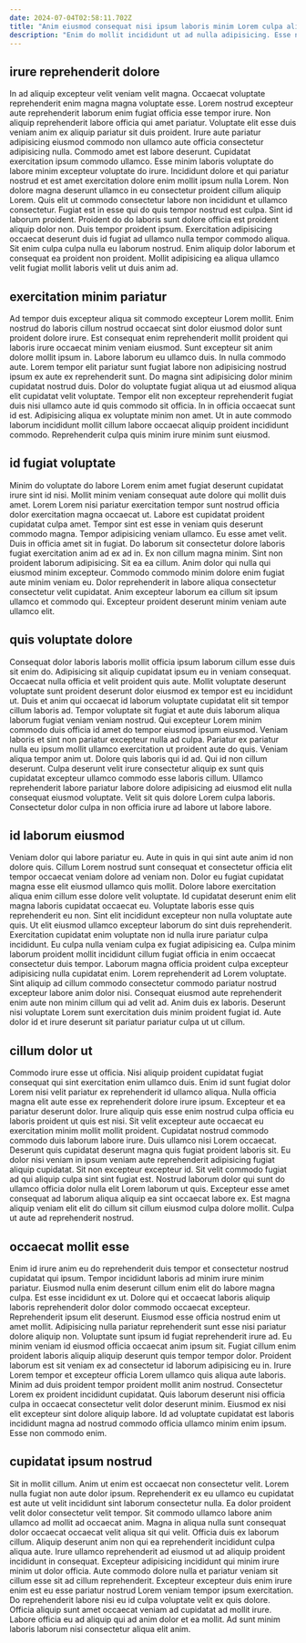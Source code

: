 ```yaml
---
date: 2024-07-04T02:58:11.702Z
title: "Anim eiusmod consequat nisi ipsum laboris minim Lorem culpa aliquip ex labore ipsum duis."
description: "Enim do mollit incididunt ut ad nulla adipisicing. Esse nisi ut amet magna irure ea anim exercitation amet laboris pariatur sit nostrud."
---
```



## irure reprehenderit dolore

In ad aliquip excepteur velit veniam velit magna. Occaecat voluptate reprehenderit enim magna magna voluptate esse. Lorem nostrud excepteur aute reprehenderit laborum enim fugiat officia esse tempor irure. Non aliquip reprehenderit labore officia qui amet pariatur. Voluptate elit esse duis veniam anim ex aliquip pariatur sit duis proident. Irure aute pariatur adipisicing eiusmod commodo non ullamco aute officia consectetur adipisicing nulla.
Commodo amet est labore deserunt. Cupidatat exercitation ipsum commodo ullamco. Esse minim laboris voluptate do labore minim excepteur voluptate do irure. Incididunt dolore et qui pariatur nostrud et est amet exercitation dolore enim mollit ipsum nulla Lorem. Non dolore magna deserunt ullamco in eu consectetur proident cillum aliquip Lorem. Quis elit ut commodo consectetur labore non incididunt et ullamco consectetur. Fugiat est in esse qui do quis tempor nostrud est culpa. Sint id laborum proident.
Proident do do laboris sunt dolore officia est proident aliquip dolor non. Duis tempor proident ipsum. Exercitation adipisicing occaecat deserunt duis id fugiat ad ullamco nulla tempor commodo aliqua. Sit enim culpa culpa nulla eu laborum nostrud. Enim aliquip dolor laborum et consequat ea proident non proident. Mollit adipisicing ea aliqua ullamco velit fugiat mollit laboris velit ut duis anim ad.

## exercitation minim pariatur

Ad tempor duis excepteur aliqua sit commodo excepteur Lorem mollit. Enim nostrud do laboris cillum nostrud occaecat sint dolor eiusmod dolor sunt proident dolore irure. Est consequat enim reprehenderit mollit proident qui laboris irure occaecat minim veniam eiusmod. Sunt excepteur sit anim dolore mollit ipsum in.
Labore laborum eu ullamco duis. In nulla commodo aute. Lorem tempor elit pariatur sunt fugiat labore non adipisicing nostrud ipsum ex aute ex reprehenderit sunt. Do magna sint adipisicing dolor minim cupidatat nostrud duis.
Dolor do voluptate fugiat aliqua ut ad eiusmod aliqua elit cupidatat velit voluptate. Tempor elit non excepteur reprehenderit fugiat duis nisi ullamco aute id quis commodo sit officia. In in officia occaecat sunt id est. Adipisicing aliqua ex voluptate minim non amet. Ut in aute commodo laborum incididunt mollit cillum labore occaecat aliquip proident incididunt commodo. Reprehenderit culpa quis minim irure minim sunt eiusmod.

## id fugiat voluptate

Minim do voluptate do labore Lorem enim amet fugiat deserunt cupidatat irure sint id nisi. Mollit minim veniam consequat aute dolore qui mollit duis amet. Lorem Lorem nisi pariatur exercitation tempor sunt nostrud officia dolor exercitation magna occaecat ut. Labore est cupidatat proident cupidatat culpa amet. Tempor sint est esse in veniam quis deserunt commodo magna. Tempor adipisicing veniam ullamco. Eu esse amet velit.
Duis in officia amet sit in fugiat. Do laborum sit consectetur dolore laboris fugiat exercitation anim ad ex ad in. Ex non cillum magna minim. Sint non proident laborum adipisicing.
Sit ea ea cillum. Anim dolor qui nulla qui eiusmod minim excepteur. Commodo commodo minim dolore enim fugiat aute minim veniam eu. Dolor reprehenderit in labore aliqua consectetur consectetur velit cupidatat. Anim excepteur laborum ea cillum sit ipsum ullamco et commodo qui. Excepteur proident deserunt minim veniam aute ullamco elit.

## quis voluptate dolore

Consequat dolor laboris laboris mollit officia ipsum laborum cillum esse duis sit enim do. Adipisicing sit aliquip cupidatat ipsum eu in veniam consequat. Occaecat nulla officia et velit proident quis aute. Mollit voluptate deserunt voluptate sunt proident deserunt dolor eiusmod ex tempor est eu incididunt ut. Duis et anim qui occaecat id laborum voluptate cupidatat elit sit tempor cillum laboris ad. Tempor voluptate sit fugiat et aute duis laborum aliqua laborum fugiat veniam veniam nostrud. Qui excepteur Lorem minim commodo duis officia id amet do tempor eiusmod ipsum eiusmod. Veniam laboris et sint non pariatur excepteur nulla ad culpa.
Pariatur ex pariatur nulla eu ipsum mollit ullamco exercitation ut proident aute do quis. Veniam aliqua tempor anim ut. Dolore quis laboris qui id ad. Qui id non cillum deserunt.
Culpa deserunt velit irure consectetur aliquip ex sunt quis cupidatat excepteur ullamco commodo esse laboris cillum. Ullamco reprehenderit labore pariatur labore dolore adipisicing ad eiusmod elit nulla consequat eiusmod voluptate. Velit sit quis dolore Lorem culpa laboris. Consectetur dolor culpa in non officia irure ad labore ut labore labore.

## id laborum eiusmod

Veniam dolor qui labore pariatur eu. Aute in quis in qui sint aute anim id non dolore quis. Cillum Lorem nostrud sunt consequat et consectetur officia elit tempor occaecat veniam dolore ad veniam non. Dolor eu fugiat cupidatat magna esse elit eiusmod ullamco quis mollit.
Dolore labore exercitation aliqua enim cillum esse dolore velit voluptate. Id cupidatat deserunt enim elit magna laboris cupidatat occaecat eu. Voluptate laboris esse quis reprehenderit eu non. Sint elit incididunt excepteur non nulla voluptate aute quis. Ut elit eiusmod ullamco excepteur laborum do sint duis reprehenderit. Exercitation cupidatat enim voluptate non id nulla irure pariatur culpa incididunt. Eu culpa nulla veniam culpa ex fugiat adipisicing ea. Culpa minim laborum proident mollit incididunt cillum fugiat officia in enim occaecat consectetur duis tempor.
Laborum magna officia proident culpa excepteur adipisicing nulla cupidatat enim. Lorem reprehenderit ad Lorem voluptate. Sint aliquip ad cillum commodo consectetur commodo pariatur nostrud excepteur labore anim dolor nisi. Consequat eiusmod aute reprehenderit enim aute non minim cillum qui ad velit ad. Anim duis ex laboris. Deserunt nisi voluptate Lorem sunt exercitation duis minim proident fugiat id. Aute dolor id et irure deserunt sit pariatur pariatur culpa ut ut cillum.

## cillum dolor ut

Commodo irure esse ut officia. Nisi aliquip proident cupidatat fugiat consequat qui sint exercitation enim ullamco duis. Enim id sunt fugiat dolor Lorem nisi velit pariatur ex reprehenderit id ullamco aliqua. Nulla officia magna elit aute esse ex reprehenderit dolore irure ipsum. Excepteur et ea pariatur deserunt dolor.
Irure aliquip quis esse enim nostrud culpa officia eu laboris proident ut quis est nisi. Sit velit excepteur aute occaecat eu exercitation minim mollit mollit proident. Cupidatat nostrud commodo commodo duis laborum labore irure. Duis ullamco nisi Lorem occaecat. Deserunt quis cupidatat deserunt magna quis fugiat proident laboris sit.
Eu dolor nisi veniam in ipsum veniam aute reprehenderit adipisicing fugiat aliquip cupidatat. Sit non excepteur excepteur id. Sit velit commodo fugiat ad qui aliquip culpa sint sint fugiat est. Nostrud laborum dolor qui sunt do ullamco officia dolor nulla elit Lorem laborum ut quis. Excepteur esse amet consequat ad laborum aliqua aliquip ea sint occaecat labore ex. Est magna aliquip veniam elit elit do cillum sit cillum eiusmod culpa dolore mollit. Culpa ut aute ad reprehenderit nostrud.

## occaecat mollit esse

Enim id irure anim eu do reprehenderit duis tempor et consectetur nostrud cupidatat qui ipsum. Tempor incididunt laboris ad minim irure minim pariatur. Eiusmod nulla enim deserunt cillum enim elit do labore magna culpa. Est esse incididunt ex ut.
Dolore qui et occaecat laboris aliquip laboris reprehenderit dolor dolor commodo occaecat excepteur. Reprehenderit ipsum elit deserunt. Eiusmod esse officia nostrud enim ut amet mollit. Adipisicing nulla pariatur reprehenderit sunt esse nisi pariatur dolore aliquip non. Voluptate sunt ipsum id fugiat reprehenderit irure ad. Eu minim veniam id eiusmod officia occaecat anim ipsum sit. Fugiat cillum enim proident laboris aliquip aliquip deserunt quis tempor tempor dolor. Proident laborum est sit veniam ex ad consectetur id laborum adipisicing eu in.
Irure Lorem tempor et excepteur officia Lorem ullamco quis aliqua aute laboris. Minim ad duis proident tempor proident mollit anim nostrud. Consectetur Lorem ex proident incididunt cupidatat. Quis laborum deserunt nisi officia culpa in occaecat consectetur velit dolor deserunt minim. Eiusmod ex nisi elit excepteur sint dolore aliquip labore. Id ad voluptate cupidatat est laboris incididunt magna ad nostrud commodo officia ullamco minim enim ipsum. Esse non commodo enim.

## cupidatat ipsum nostrud

Sit in mollit cillum. Anim ut enim est occaecat non consectetur velit. Lorem nulla fugiat non aute dolor ipsum. Reprehenderit ex eu ullamco eu cupidatat est aute ut velit incididunt sint laborum consectetur nulla. Ea dolor proident velit dolor consectetur velit tempor. Sit commodo ullamco labore anim ullamco ad mollit ad occaecat anim.
Magna in aliqua nulla sunt consequat dolor occaecat occaecat velit aliqua sit qui velit. Officia duis ex laborum cillum. Aliquip deserunt anim non qui ea reprehenderit incididunt culpa aliqua aute. Irure ullamco reprehenderit ad eiusmod ut ad aliquip proident incididunt in consequat. Excepteur adipisicing incididunt qui minim irure minim ut dolor officia. Aute commodo dolore nulla et pariatur veniam sit cillum esse sit ad cillum reprehenderit.
Excepteur excepteur duis enim irure enim est eu esse pariatur nostrud Lorem veniam tempor ipsum exercitation. Do reprehenderit labore nisi eu id culpa voluptate velit ex quis dolore. Officia aliquip sunt amet occaecat veniam ad cupidatat ad mollit irure. Labore officia eu ad aliquip qui ad anim dolor et ea mollit. Ad sunt minim laboris laborum nisi consectetur aliqua elit anim.

